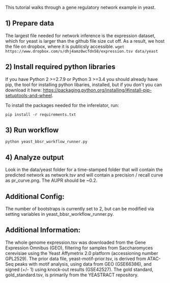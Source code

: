 
This tutorial walks through a gene regulatory network example in yeast. 

## 1) Prepare data
The largest file needed for network inference is the expression dataset, which for yeast is larger than the github file size cut off. As a result, we host the file on dropbox, where it is publicsly accessible. 
`wget https://www.dropbox.com/s/dhj4amz0wcfdn58/expression.tsv data/yeast`

## 2) Install required python libraries
If you have Python 2 >=2.7.9 or Python 3 >=3.4 you should already have pip, the tool for installing python libaries, installed, but if you don't you can download it here: https://packaging.python.org/installing/#install-pip-setuptools-and-wheel. 

To install the packages needed for the inferelator, run:
```
pip install -r requirements.txt
```

## 3) Run workflow
`python yeast_bbsr_workflow_runner.py`

## 4) Analyze output
Look in the data/yeast folder for a time-stamped folder that will contain the predicted network as network.tsv and will contain a precision / recall curve as pr_curve.png. The AUPR should be ~0.2.

## Additional Config:
The number of bootstraps is currently set to 2, but can be modified via setting variables in yeast_bbsr_workflow_runner.py. 

## Additional Information:
The whole genome expression.tsv was downloaded from the Gene Expression Omnibus (GEO), filtering for samples from Saccharomyces cerevisiae using the Yeast Affymetrix 2.0 platform (accessioning number GPL2529). The prior data file, yeast-motif-prior.tsv, is derived from ATAC-Seq peaks with motif analysis, using data from GEO (GSE66386), and signed (+/- 1) using knock-out results (GSE42527). The gold standard, gold_standard.tsv, is primarily from the YEASTRACT repository. 
